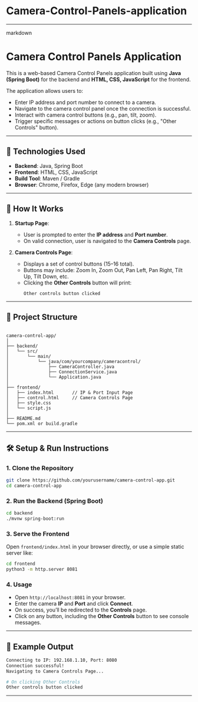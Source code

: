 # Camera-Control-Panels-application
-------

markdown
# Camera Control Panels Application

This is a web-based Camera Control Panels application built using **Java (Spring Boot)** for the backend and **HTML, CSS, JavaScript** for the frontend.

The application allows users to:

- Enter IP address and port number to connect to a camera.
- Navigate to the camera control panel once the connection is successful.
- Interact with camera control buttons (e.g., pan, tilt, zoom).
- Trigger specific messages or actions on button clicks (e.g., "Other Controls" button).

---

## 🔧 Technologies Used

- **Backend**: Java, Spring Boot
- **Frontend**: HTML, CSS, JavaScript
- **Build Tool**: Maven / Gradle
- **Browser**: Chrome, Firefox, Edge (any modern browser)

---

## 🚀 How It Works

1. **Startup Page**:
   - User is prompted to enter the **IP address** and **Port number**.
   - On valid connection, user is navigated to the **Camera Controls** page.

2. **Camera Controls Page**:
   - Displays a set of control buttons (15–16 total).
   - Buttons may include: Zoom In, Zoom Out, Pan Left, Pan Right, Tilt Up, Tilt Down, etc.
   - Clicking the **Other Controls** button will print:  
     ```
     Other controls button clicked
     ```

---

## 📁 Project Structure

````

camera-control-app/
│
├── backend/
│   └── src/
│       └── main/
│           └── java/com/yourcompany/cameracontrol/
│               ├── CameraController.java
│               ├── ConnectionService.java
│               └── Application.java
│
├── frontend/
│   ├── index.html       // IP & Port Input Page
│   ├── control.html     // Camera Controls Page
│   ├── style.css
│   └── script.js
│
├── README.md
└── pom.xml or build.gradle

````

---

## 🛠️ Setup & Run Instructions

### 1. Clone the Repository

```bash
git clone https://github.com/yourusername/camera-control-app.git
cd camera-control-app
````

### 2. Run the Backend (Spring Boot)

```bash
cd backend
./mvnw spring-boot:run
```

### 3. Serve the Frontend

Open `frontend/index.html` in your browser directly, or use a simple static server like:

```bash
cd frontend
python3 -m http.server 8081
```

### 4. Usage

* Open `http://localhost:8081` in your browser.
* Enter the camera **IP** and **Port** and click **Connect**.
* On success, you’ll be redirected to the **Controls** page.
* Click on any button, including the **Other Controls** button to see console messages.

---

## 📝 Example Output

```bash
Connecting to IP: 192.168.1.10, Port: 8080
Connection successful!
Navigating to Camera Controls Page...

# On clicking Other Controls
Other controls button clicked
```

---
